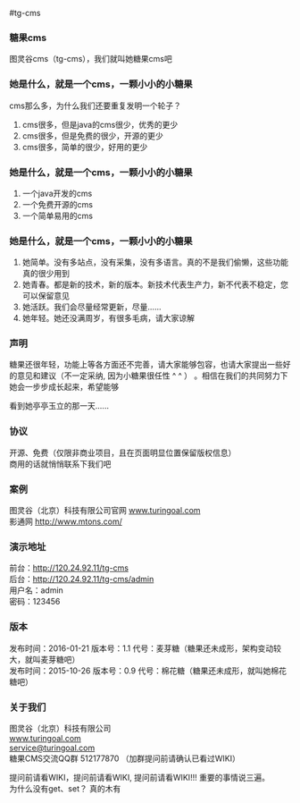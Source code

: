 #tg-cms
### **糖果cms**
图灵谷cms（tg-cms），我们就叫她糖果cms吧


### 她是什么，就是一个cms，一颗小小的小糖果   

cms那么多，为什么我们还要重复发明一个轮子？ 
 
1. cms很多，但是java的cms很少，优秀的更少   
2. cms很多，但是免费的很少，开源的更少  
3. cms很多，简单的很少，好用的更少   


### 她是什么，就是一个cms，一颗小小的小糖果 

1. 一个java开发的cms  
2. 一个免费开源的cms  
3. 一个简单易用的cms  


### 她是什么，就是一个cms，一颗小小的小糖果 
1. 她简单。没有多站点，没有采集，没有多语言。真的不是我们偷懒，这些功能真的很少用到  
2. 她青春。都是新的技术，新的版本。新技术代表生产力，新不代表不稳定，您可以保留意见
3. 她活跃。我们会尽量经常更新，尽量......
4. 她年轻。她还没满周岁，有很多毛病，请大家谅解  

### 声明
糖果还很年轻，功能上等各方面还不完善，请大家能够包容，也请大家提出一些好的意见和建议（不一定采纳, 因为小糖果很任性 ^ ^ ） 。相信在我们的共同努力下她会一步步成长起来，希望能够

看到她亭亭玉立的那一天......

### 协议
开源、免费（仅限非商业项目，且在页面明显位置保留版权信息）  
商用的话就悄悄联系下我们吧

### 案例
图灵谷（北京）科技有限公司官网  www.turingoal.com  
影通网 http://www.mtons.com/  

### 演示地址  
前台：http://120.24.92.11/tg-cms  
后台：http://120.24.92.11/tg-cms/admin  
用户名：admin  
密码：123456  

### 版本
发布时间：2016-01-21  版本号：1.1  代号：麦芽糖（糖果还未成形，架构变动较大，就叫麦芽糖吧）   
发布时间：2015-10-26  版本号：0.9  代号：棉花糖（糖果还未成形，就叫她棉花糖吧） 

### 关于我们
图灵谷（北京）科技有限公司  
www.turingoal.com  
service@turingoal.com  
糖果CMS交流QQ群 512177870 （加群提问前请确认已看过WIKI）

提问前请看WIKI，提问前请看WIKI, 提问前请看WIKI!!! 重要的事情说三遍。  
为什么没有get、set？  真的木有  